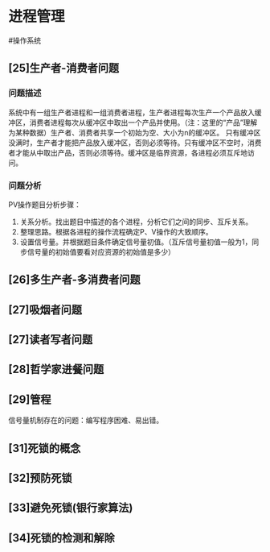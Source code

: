 # 进程管理
#操作系统 

## [25]生产者-消费者问题
### 问题描述
系统中有一组生产者进程和一组消费者进程，生产者进程每次生产一个产品放入缓冲区，消费者进程每次从缓冲区中取出一个产品并使用。（注：这里的“产品”理解为某种数据）生产者、消费者共享一个初始为空、大小为n的缓冲区。
只有缓冲区没满时，生产者才能把产品放入缓冲区，否则必须等待。只有缓冲区不空时，消费者才能从中取出产品，否则必须等待。缓冲区是临界资源，各进程必须互斥地访问。

### 问题分析
PV操作题目分析步骤：
1. 关系分析。找出题目中描述的各个进程，分析它们之间的同步、互斥关系。
2. 整理思路。根据各进程的操作流程确定P、V操作的大致顺序。
3. 设置信号量。并根据题目条件确定信号量初值。（互斥信号量初值一般为1，同步信号量的初始值要看对应资源的初始值是多少）

## [26]多生产者-多消费者问题

## [27]吸烟者问题

## [27]读者写者问题

## [28]哲学家进餐问题

## [29]管程
信号量机制存在的问题：编写程序困难、易出错。
## [31]死锁的概念

## [32]预防死锁

## [33]避免死锁(银行家算法)

## [34]死锁的检测和解除